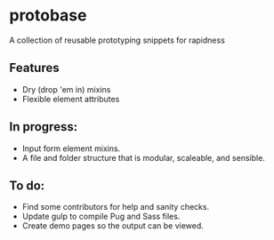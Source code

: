# protobase
A collection of reusable prototyping snippets for rapidness

## Features
- Dry (drop 'em in) mixins
- Flexible element attributes


## In progress:
- Input form element mixins.
- A file and folder structure that is modular, scaleable, and sensible.

## To do:
- Find some contributors for help and sanity checks.
- Update gulp to compile Pug and Sass files.
- Create demo pages so the output can be viewed.
